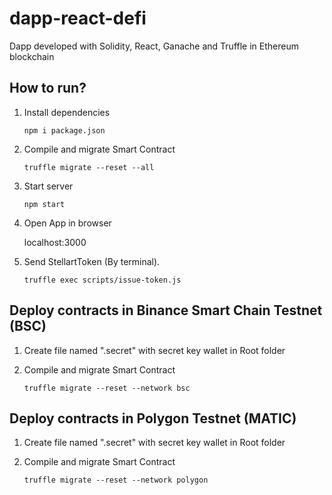 # dapp-react-defi
Dapp developed with Solidity, React, Ganache and Truffle in Ethereum blockchain 

How to run?
--

1. Install dependencies

   `npm i package.json`

2. Compile and migrate Smart Contract

   `truffle migrate --reset --all`

3. Start server

   `npm start`

4. Open App in browser

   localhost:3000

5. Send StellartToken (By terminal).

   `truffle exec scripts/issue-token.js`
   
Deploy contracts in Binance Smart Chain Testnet (BSC)
--

1. Create file named ".secret" with secret key wallet in Root folder

2. Compile and migrate Smart Contract

   `truffle migrate --reset --network bsc`

Deploy contracts in Polygon Testnet (MATIC)
--
1. Create file named ".secret" with secret key wallet in Root folder

2. Compile and migrate Smart Contract

   `truffle migrate --reset --network polygon`